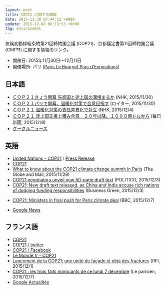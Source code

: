 ```yaml
---
layout: post
title: COP21 に関する情報
date: 2015-11-30 07:44:12 +0000
update: 2015-12-08 08:13:53 +0000
tag: environment
---
```

気候変動枠組条約第21回締約国会議 (COP21)、京都議定書第11回締約国会議 (CMP11) に関する情報のリンク。

* 開催日: 2015年11月30日〜12月11日
* 開催場所: パリ ([Paris Le Bourget Parc d'Expositions](http://www.tourisme93.com/document.php?pagendx=748&engine_zoom=AffIDFSRV0000792))

## 日本語
* [ＣＯＰ２１きょう開幕 先進国と途上国の溝埋まるか](http://www3.nhk.or.jp/news/html/20151130/k10010323851000.html) (NHK, 2015/11/30)
* [ＣＯＰ２１パリで開幕、温暖化対策で合意目指す](http://jp.reuters.com/article/2015/11/30/climatechange-summit-leaders-idJPKBN0TJ04U20151130) (ロイター, 2015/11/30)
* [ＣＯＰ２１ 温暖化対策の責任差異化で対立](http://www3.nhk.or.jp/news/html/20151204/k10010329091000.html) (NHK, 2015/12/4)
* [ＣＯＰ２１ 途上国支援上積み合意　２０年以降、１０００億ドルから](http://mainichi.jp/articles/20151208/dde/001/040/067000c) (毎日新聞, 2015/12/8)
* [グーグルニュース](https://www.google.co.jp/search?q=cop21&hl=jp&tbm=nws)

## 英語
* [United Nations - COP21](http://unfccc.int/meetings/paris_nov_2015/meeting/8926.php) / [Press Release](http://unfccc.int/press/press_releases_advisories/items/8780.php)
* [COP21](http://www.cop21.gouv.fr/en/)
* [What to know about the COP21 climate change summit in Paris](http://www.theglobeandmail.com/news/world/what-to-know-about-the-cop21-climate-change-summit-in-paris/article27523474/) (The Globe and Mail, 2015/11/29)
* [COP21 negotiators unveil new 50-page draft text](http://www.politico.eu/article/cop21-paris-negotiators-50-page-draft-text-deal-climate/) (POLITICO, 2015/12/3)
* [COP21: New draft text released, as China and India accuse rich nations of dodging funding responsibilities](http://www.businessgreen.com/bg/news/2437621/cop21-new-draft-text-released-as-china-and-india-accuse-rich-nations-of-dodging-funding-responsibilities) (Business Green, 2015/12/3)
- [COP21: Ministers in final push for Paris climate deal](http://www.bbc.com/news/science-environment-35022090) (BBC, 2015/12/7)
* [Google News](https://www.google.co.uk/search?q=cop21&hl=en&tbm=nws)

## フランス語
* [COP21](http://www.cop21.gouv.fr/)
* [COP21 / twitter](https://twitter.com/COP21)
* [COP21 / Facebook](https://www.facebook.com/COP21fr/)
* [Le Monde.fr - COP21](http://www.lemonde.fr/cop21/)
* [Lancement de la COP21: une unité de façade et déjà des fractures](http://www.rfi.fr/france/20151201-lancement-cop21-unite-facade-fractures-paris-climat) (RFI, 2015/12/1)
* [COP21 : les trois faits marquants de ce lundi 7 décembre](http://www.leparisien.fr/environnement/cop21/cop21-les-trois-faits-marquants-de-ce-lundi-7-decembre-07-12-2015-5349453.php) (Le parisien, 2015/12/7)
* [Google Actualités](https://www.google.fr/search?q=cop21&hl=fr&tbm=nws)

